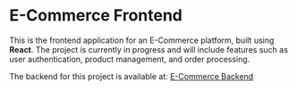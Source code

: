 # E-Commerce Frontend

This is the frontend application for an E-Commerce platform, built using **React**. The project is currently in progress and will include features such as user authentication, product management, and order processing.

The backend for this project is available at: [E-Commerce Backend](https://github.com/QI-D/ecommerce-backend)
